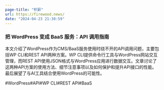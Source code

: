 ```yaml
---
page-title: "积薪"
url: https://firewood.news/
date: "2024-04-23 21:30:59"
---
```

### 把 WordPress 变成 BaaS 服务：API 调用指南

本文介绍了WordPress作为CMS/BaaS服务使用时绕不开的API调用问题，主要包括WP CLI和REST API两种方案。WP CLI提供命令行工具与WordPress网站交互管理，而REST API使用JSON格式与WordPress应用进行数据交互。文章讨论了这两种API方案的使用方法、细节注意事项以及如何保护和提升API接口的性能。最后展望了与AI工具结合使用WordPress的可能性。

#WordPress#API#WP CLI#REST API#BaaS